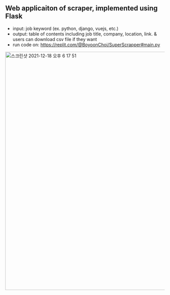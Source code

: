 ## Web applicaiton of scraper, implemented using Flask

* input: job keyword (ex. python, django, vuejs, etc.)
* output: table of contents including job title, company, location, link. & users can download csv file if they want
* run code on: https://replit.com/@BoyoonChoi/SuperScrapper#main.py

<img width="752" alt="스크린샷 2021-12-18 오후 6 17 51" src="https://user-images.githubusercontent.com/22133824/146649993-7874fa5e-25a8-47ba-a1c5-ee125136aec3.png">
